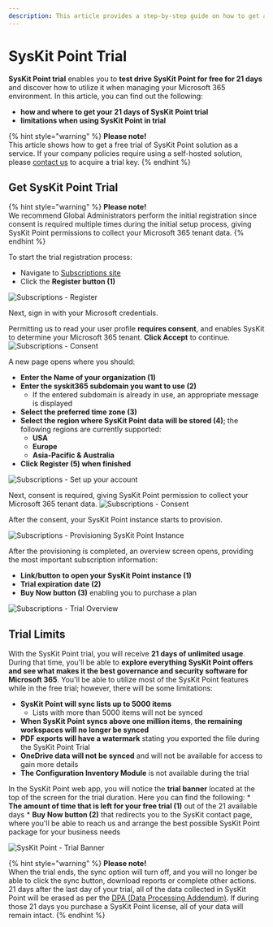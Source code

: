 ```yaml
---
description: This article provides a step-by-step guide on how to get a free 21-day trial of SysKit Point and lists trial limits.
---
```


# SysKit Point Trial

**SysKit Point trial** enables you to **test drive SysKit Point for free for 21 days** and discover how to utilize it when managing your Microsoft 365 environment. 
In this article, you can find out the following:
* **how and where to get your 21 days of SysKit Point trial**
* **limitations when using SysKit Point in trial**

{% hint style="warning" %}
**Please note!**  
This article shows how to get a free trial of SysKit Point solution as a service.
If your company policies require using a self-hosted solution, please [contact us](https://www.syskit.com/company/contact-us) to acquire a trial key.
{% endhint %}

## Get SysKit Point Trial

{% hint style="warning" %}
**Please note!**  
We recommend Global Administrators perform the initial registration since consent is required multiple times during the initial setup process, giving SysKit Point permissions to collect your Microsoft 365 tenant data.
{% endhint %}

To start the trial registration process:
 * Navigate to [Subscriptions site](https://subscriptions.syskit.com/)
 * Click the **Register button (1)**

![Subscriptions - Register](../.gitbook/assets/trial_register.png)

Next, sign in with your Microsoft credentials. 

Permitting us to read your user profile **requires consent**, and enables SysKit to determine your Microsoft 365 tenant. **Click Accept** to continue.
![Subscriptions - Consent](../.gitbook/assets/trial_consent.png)

A new page opens where you should:
* **Enter the Name of your organization (1)**
* **Enter the syskit365 subdomain you want to use (2)**
    * If the entered subdomain is already in use, an appropriate message is displayed 
* **Select the preferred time zone (3)**
* **Select the region where SysKit Point data will be stored (4)**; the following regions are currently supported:
    * **USA**
    * **Europe**
    * **Asia-Pacific & Australia**
* **Click Register (5) when finished**

![Subscriptions - Set up your account](../.gitbook/assets/trial_set-up-account.png)

Next, consent is required, giving SysKit Point permission to collect your Microsoft 365 tenant data.
![Subscriptions - Consent](../.gitbook/assets/trial_ga-consent.png)

After the consent, your SysKit Point instance starts to provision.

![Subscriptions - Provisioning SysKit Point Instance](../.gitbook/assets/trial_provision-instance.png)

After the provisioning is completed, an overview screen opens, providing the most important subscription information:
* **Link/button to open your SysKit Point instance (1)**
* **Trial expiration date (2)**
* **Buy Now button (3)** enabling you to purchase a plan

![Subscriptions - Trial Overview](../.gitbook/assets/trial_trial-information.png)

## Trial Limits

With the SysKit Point trial, you will receive **21 days of unlimited usage**. During that time, you'll be able to **explore everything SysKit Point offers and see what makes it the best governance and security software for Microsoft 365**. You'll be able to utilize most of the SysKit Point features while in the free trial; however, there will be some limitations: 
* **SysKit Point will sync lists up to 5000 items**
    * Lists with more than 5000 items will not be synced
* **When SysKit Point syncs above one million items**, **the remaining workspaces will no longer be synced**
* **PDF exports will have a watermark** stating you exported the file during the SysKit Point Trial 
* **OneDrive data will not be synced** and will not be available for access to gain more details 
* **The Configuration Inventory Module** is not available during the trial

In the SysKit Point web app, you will notice the **trial banner** located at the top of the screen for the trial duration. Here you can find the following:
    * **The amount of time that is left for your free trial (1)** out of the 21 available days
    * **Buy Now button (2)** that redirects you to the SysKit contact page, where you'll be able to reach us and arrange the best possible SysKit Point package for your business needs 

![SysKit Point - Trial Banner](../.gitbook/assets/trial_trial-banner.png)  

{% hint style="warning" %}
**Please note!**  
When the trial ends, the sync option will turn off, and you will no longer be able to click the sync button, download reports or complete other actions.
21 days after the last day of your trial, all of the data collected in SysKit Point will be erased as per the [DPA (Data Processing Addendum)](https://www.syskit.com/data-processing-addendum/). If during those 21 days you purchase a SysKit Point license, all of your data will remain intact. 
{% endhint %}


